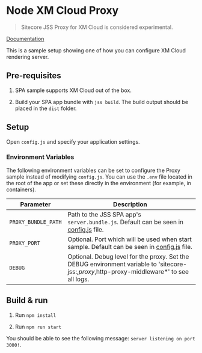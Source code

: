 # Node XM Cloud Proxy

> Sitecore JSS Proxy for XM Cloud is considered experimental.

[Documentation](<TODO>)

This is a sample setup showing one of how you can configure XM Cloud rendering server.

## Pre-requisites

1. SPA sample supports XM Cloud out of the box.

1. Build your SPA app bundle with `jss build`. The build output should be placed in the `dist` folder.

## Setup

Open `config.js` and specify your application settings.

### Environment Variables

The following environment variables can be set to configure the Proxy sample instead of modifying `config.js`. You can use the `.env` file located in the root of the app or set these directly in the environment (for example, in containers).

| Parameter                              | Description                                                                                                                                |
| -------------------------------------- | ------------------------------------------------------------------------------------------------------------------------------------------ |
| `PROXY_BUNDLE_PATH`                        | Path to the JSS SPA app's `server.bundle.js`. Default can be seen in [config.js](./config.js) file.                                                                                                                    |
| `PROXY_PORT`                              | Optional. Port which will be used when start sample. Default can be seen in [config.js](./config.js) file.                                                             |
| `DEBUG`                  | Optional. Debug level for the proxy. Set the DEBUG environment variable to 'sitecore-jss:*,proxy*,http-proxy-middleware*' to see all logs.                                                                                                                  |

## Build & run

1. Run `npm install`

1. Run `npm run start`

You should be able to see the following message:
`server listening on port 3000!`.
